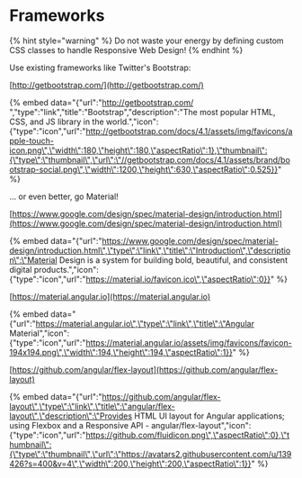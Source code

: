 # Frameworks

{% hint style="warning" %}
Do not waste your energy by defining custom CSS classes to handle Responsive Web Design!
{% endhint %}

Use existing frameworks like Twitter's Bootstrap:

[http://getbootstrap.com/](http://getbootstrap.com/) 

{% embed data="{\"url\":\"http://getbootstrap.com/ \",\"type\":\"link\",\"title\":\"Bootstrap\",\"description\":\"The most popular HTML, CSS, and JS library in the world.\",\"icon\":{\"type\":\"icon\",\"url\":\"http://getbootstrap.com/docs/4.1/assets/img/favicons/apple-touch-icon.png\",\"width\":180,\"height\":180,\"aspectRatio\":1},\"thumbnail\":{\"type\":\"thumbnail\",\"url\":\"//getbootstrap.com/docs/4.1/assets/brand/bootstrap-social.png\",\"width\":1200,\"height\":630,\"aspectRatio\":0.525}}" %}

... or even better, go Material!

[https://www.google.com/design/spec/material-design/introduction.html](https://www.google.com/design/spec/material-design/introduction.html) 

{% embed data="{\"url\":\"https://www.google.com/design/spec/material-design/introduction.html\",\"type\":\"link\",\"title\":\"Introduction\",\"description\":\"Material Design is a system for building bold, beautiful, and consistent digital products.\",\"icon\":{\"type\":\"icon\",\"url\":\"https://material.io/favicon.ico\",\"aspectRatio\":0}}" %}

[https://material.angular.io](https://material.angular.io)

{% embed data="{\"url\":\"https://material.angular.io\",\"type\":\"link\",\"title\":\"Angular Material\",\"icon\":{\"type\":\"icon\",\"url\":\"https://material.angular.io/assets/img/favicons/favicon-194x194.png\",\"width\":194,\"height\":194,\"aspectRatio\":1}}" %}

[https://github.com/angular/flex-layout](https://github.com/angular/flex-layout)

{% embed data="{\"url\":\"https://github.com/angular/flex-layout\",\"type\":\"link\",\"title\":\"angular/flex-layout\",\"description\":\"Provides HTML UI layout for Angular applications; using Flexbox and a Responsive API  - angular/flex-layout\",\"icon\":{\"type\":\"icon\",\"url\":\"https://github.com/fluidicon.png\",\"aspectRatio\":0},\"thumbnail\":{\"type\":\"thumbnail\",\"url\":\"https://avatars2.githubusercontent.com/u/139426?s=400&v=4\",\"width\":200,\"height\":200,\"aspectRatio\":1}}" %}



